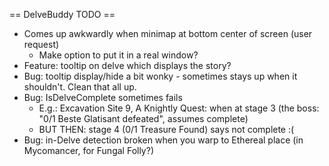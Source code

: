 == DelveBuddy TODO ==
* Comes up awkwardly when minimap at bottom center of screen (user request)
    * Make option to put it in a real window?
* Feature: tooltip on delve which displays the story?
* Bug: tooltip display/hide a bit wonky - sometimes stays up when it shouldn't. Clean that all up.
* Bug: IsDelveComplete sometimes fails
    * E.g.: Excavation Site 9, A Knightly Quest: when at stage 3 (the boss: "0/1 Beste Glatisant defeated", assumes complete)
    * BUT THEN: stage 4 (0/1 Treasure Found) says not complete :(
* Bug: in-Delve detection broken when you warp to Ethereal place (in Mycomancer, for Fungal Folly?)
